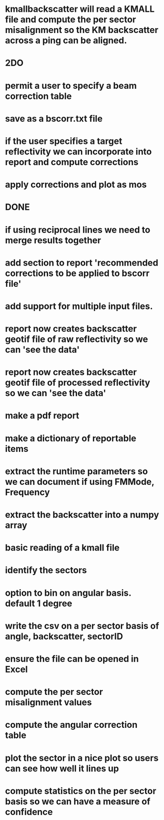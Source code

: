 # kmallbackscatter will read a KMALL file and compute the per sector misalignment so the KM backscatter across a ping can be aligned. 

# 2DO
# permit a user to specify a beam correction table
# save as a bscorr.txt file
# if the user specifies a target reflectivity we can incorporate into report and compute corrections
# apply corrections and plot as mos
# DONE
# if using reciprocal lines we need to merge results together
# add section to report 'recommended corrections to be applied to bscorr file'
# add support for multiple input files.
# report now creates backscatter geotif file of raw reflectivity so we can 'see the data'
# report now creates backscatter geotif file of processed reflectivity so we can 'see the data'
# make a pdf report
# make a dictionary of reportable items
# extract the runtime parameters so we can document if using FMMode, Frequency
# extract the backscatter into a numpy array
# basic reading of a kmall file
# identify the sectors
# option to bin on angular basis.  default 1 degree
# write the csv on a per sector basis of angle, backscatter, sectorID
# ensure the file can be opened in Excel
# compute the per sector misalignment values
# compute the angular correction table
# plot the sector in a nice plot so users can see how well it lines up
# compute statistics on the per sector basis so we can have a measure of confidence


